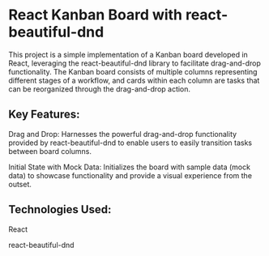 # React Kanban Board with react-beautiful-dnd

This project is a simple implementation of a Kanban board developed in React, leveraging the react-beautiful-dnd library to facilitate drag-and-drop functionality. The Kanban board consists of multiple columns representing different stages of a workflow, and cards within each column are tasks that can be reorganized through the drag-and-drop action.

## Key Features:

Drag and Drop: Harnesses the powerful drag-and-drop functionality provided by react-beautiful-dnd to enable users to easily transition tasks between board columns.

Initial State with Mock Data: Initializes the board with sample data (mock data) to showcase functionality and provide a visual experience from the outset.

## Technologies Used:

React

react-beautiful-dnd
